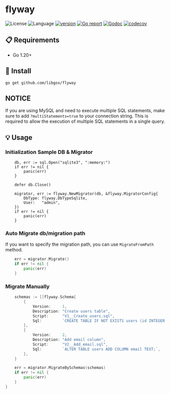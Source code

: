 # flyway

![License](https://img.shields.io/badge/license-Apache2.0-green)
![Language](https://img.shields.io/badge/Language-Go-blue.svg)
[![version](https://img.shields.io/github/v/tag/libgox/flyway?label=release&color=blue)](https://github.com/libgox/flyway/releases)
[![Go report](https://goreportcard.com/badge/github.com/libgox/flyway)](https://goreportcard.com/report/github.com/libgox/flyway)
[![Godoc](http://img.shields.io/badge/docs-go.dev-blue.svg?style=flat-square)](https://pkg.go.dev/github.com/libgox/flyway) [![codecov](https://codecov.io/gh/libgox/flyway/branch/main/graph/badge.svg)](https://codecov.io/gh/libgox/flyway)

## 📋 Requirements

- Go 1.20+

## 🚀 Install

```
go get github.com/libgox/flyway
```

## NOTICE

If you are using MySQL and need to execute multiple SQL statements, make sure to add `?multiStatements=true` to your connection string. This is required to allow the execution of multiple SQL statements in a single query.

## 💡 Usage

### Initialization Sample DB & Migrator

```
	db, err := sql.Open("sqlite3", ":memory:")
	if err != nil {
		panic(err)
	}

	defer db.Close()

	migrator, err := flyway.NewMigrator(db, &flyway.MigratorConfig{
		DbType: flyway.DbTypeSqlite,
		User:   "admin",
	})
	if err != nil {
		panic(err)
	}
```

### Auto Migrate db/migration path

If you want to specify the migration path, you can use `MigrateFromPath` method.

```go
	err = migrator.Migrate()
	if err != nil {
		panic(err)
	}
```

### Migrate Manually

```go
	schemas := []flyway.Schema{
		{
			Version:     1,
			Description: "Create users table",
			Script:      "V1__Create_users.sql",
			Sql:         `CREATE TABLE IF NOT EXISTS users (id INTEGER PRIMARY KEY AUTOINCREMENT, name TEXT);`,
		},
		{
			Version:     2,
			Description: "Add email column",
			Script:      "V2__Add_email.sql",
			Sql:         `ALTER TABLE users ADD COLUMN email TEXT;`,
		},
	}

	err = migrator.MigrateBySchemas(schemas)
	if err != nil {
		panic(err)
	}
}
```
